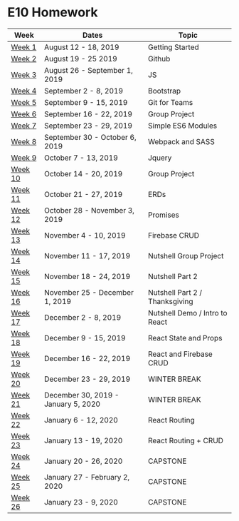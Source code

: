 # E10 Homework

| Week | Dates | Topic |
|---|---|---|
| [Week 1](./week01.md) | August 12 - 18, 2019 | Getting Started |
| [Week 2](./week02.md) | August 19 - 25 2019 | Github |
| [Week 3](./week03.md) | August 26 - September 1, 2019 | JS |
| [Week 4](./week04.md) | September 2 - 8, 2019 | Bootstrap |
| [Week 5](./week05.md) | September 9 - 15, 2019 | Git for Teams |
| [Week 6](./week06.md) | September 16 - 22, 2019 | Group Project |
| [Week 7](./week07.md) | September 23 - 29, 2019 | Simple ES6 Modules |
| [Week 8](./week08.md) | September 30 - October 6, 2019 | Webpack and SASS |
| [Week 9](./week09.md) | October 7 - 13, 2019 | Jquery |
| [Week 10](./week10.md) | October 14 - 20, 2019 | Group Project |
| [Week 11](./week11.md) | October 21 - 27, 2019 | ERDs |
| [Week 12](./week12.md) | October 28 - November 3, 2019 | Promises |
| [Week 13](./week13.md) | November 4 - 10, 2019 | Firebase CRUD |
| [Week 14](./week14.md) | November 11 - 17, 2019 | Nutshell Group Project |
| [Week 15](./week15.md) | November 18 - 24, 2019 | Nutshell Part 2 |
| [Week 16](./week16.md) | November 25 - December 1, 2019 | Nutshell Part 2 / Thanksgiving |
| [Week 17](./week17.md) | December 2 - 8, 2019 | Nutshell Demo / Intro to React |
| [Week 18](./week18.md) | December 9 - 15, 2019 | React State and Props |
| [Week 19](./week19.md) | December 16 - 22, 2019 | React and Firebase CRUD |
| [Week 20](./week20.md) | December 23 - 29, 2019 | WINTER BREAK |
| [Week 21](./week20.md) | December 30, 2019 - January 5, 2020 | WINTER BREAK |
| [Week 22](./week21.md) | January 6 - 12, 2020 | React Routing |
| [Week 23](./week22.md) | January 13 - 19, 2020 | React Routing + CRUD |
| [Week 24](./week23.md) | January 20 - 26, 2020 | CAPSTONE |
| [Week 25](./week24.md) | January 27 - February 2, 2020 | CAPSTONE |
| [Week 26](./week24.md) | January 23 - 9, 2020 | CAPSTONE |
